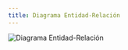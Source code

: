 ```yaml
---
title: Diagrama Entidad-Relación
---
```


![Diagrama Entidad-Relación](/docs/diagramas/modelo_entidad_relacion.png)
